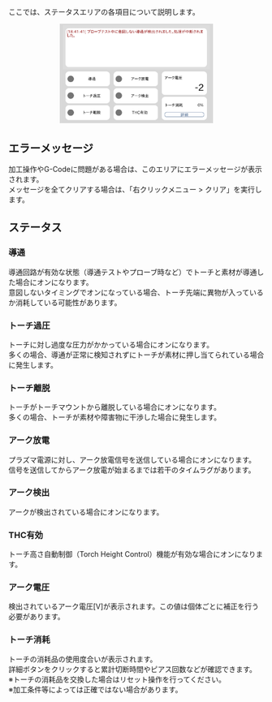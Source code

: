 ここでは、ステータスエリアの各項目について説明します。


<p align="center">
<img alt="SmartScreen" src="./images/areas/area_status.png" style="width:60%">
</p>

## エラーメッセージ
加工操作やG-Codeに問題がある場合は、このエリアにエラーメッセージが表示されます。<br>
メッセージを全てクリアする場合は、「右クリックメニュー > クリア」を実行します。

## ステータス

### 導通
導通回路が有効な状態（導通テストやプローブ時など）でトーチと素材が導通した場合にオンになります。<br>
意図しないタイミングでオンになっている場合、トーチ先端に異物が入っているか消耗している可能性があります。

### トーチ過圧
トーチに対し過度な圧力がかかっている場合にオンになります。<br>
多くの場合、導通が正常に検知されずにトーチが素材に押し当てられている場合に発生します。

### トーチ離脱
トーチがトーチマウントから離脱している場合にオンになります。<br>
多くの場合、トーチが素材や障害物に干渉した場合に発生します。

### アーク放電
プラズマ電源に対し、アーク放電信号を送信している場合にオンになります。<br>
信号を送信してからアーク放電が始まるまでは若干のタイムラグがあります。

### アーク検出
アークが検出されている場合にオンになります。

### THC有効
トーチ高さ自動制御（Torch Height Control）機能が有効な場合にオンになります。

### アーク電圧
検出されているアーク電圧[V]が表示されます。この値は個体ごとに補正を行う必要があります。

### トーチ消耗
トーチの消耗品の使用度合いが表示されます。<br>
詳細ボタンをクリックすると累計切断時間やピアス回数などが確認できます。<br>
※トーチの消耗品を交換した場合はリセット操作を行ってください。<br>
※加工条件等によっては正確ではない場合があります。
